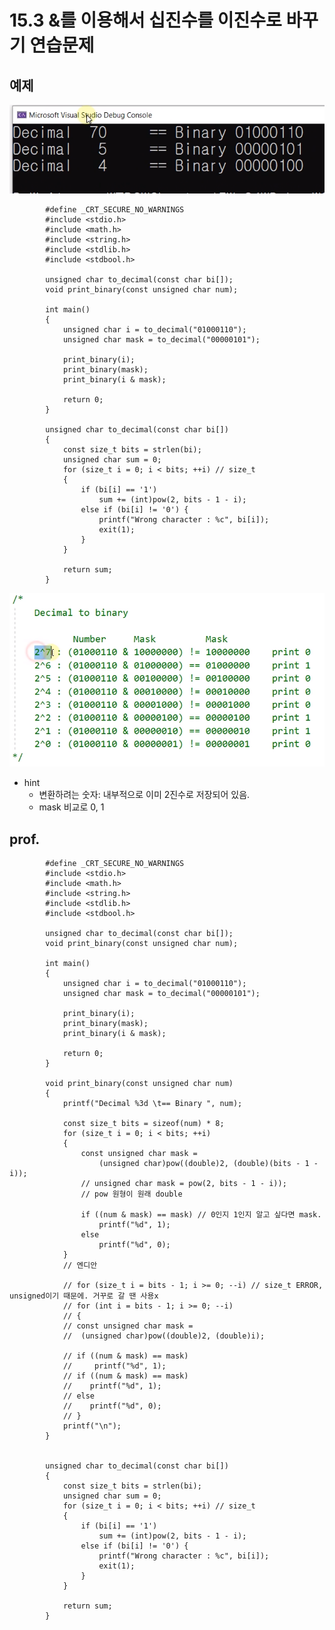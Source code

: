 # 15.3 &를 이용해서 십진수를 이진수로 바꾸기 연습문제

## 예제
![](../images/chapter15/bit8.png)

            #define _CRT_SECURE_NO_WARNINGS
            #include <stdio.h>
            #include <math.h>
            #include <string.h>
            #include <stdlib.h>
            #include <stdbool.h>

            unsigned char to_decimal(const char bi[]);
            void print_binary(const unsigned char num);

            int main()
            {
                unsigned char i = to_decimal("01000110");
                unsigned char mask = to_decimal("00000101");

                print_binary(i);
                print_binary(mask);
                print_binary(i & mask);

                return 0;
            }

            unsigned char to_decimal(const char bi[])
            {
                const size_t bits = strlen(bi);
                unsigned char sum = 0;
                for (size_t i = 0; i < bits; ++i) // size_t
                {
                    if (bi[i] == '1')
                        sum += (int)pow(2, bits - 1 - i);
                    else if (bi[i] != '0') {
                        printf("Wrong character : %c", bi[i]);
                        exit(1);
                    }
                }

                return sum;
            }

![](../images/chapter15/bit9.png)


* hint
    - 변환하려는 숫자: 내부적으로 이미 2진수로 저장되어 있음.
    - mask 비교로 0, 1

## prof.

            #define _CRT_SECURE_NO_WARNINGS
            #include <stdio.h>
            #include <math.h>
            #include <string.h>
            #include <stdlib.h>
            #include <stdbool.h>

            unsigned char to_decimal(const char bi[]);
            void print_binary(const unsigned char num);

            int main()
            {
                unsigned char i = to_decimal("01000110");
                unsigned char mask = to_decimal("00000101");

                print_binary(i);
                print_binary(mask);
                print_binary(i & mask);

                return 0;
            }

            void print_binary(const unsigned char num)
            {
                printf("Decimal %3d \t== Binary ", num);

                const size_t bits = sizeof(num) * 8;
                for (size_t i = 0; i < bits; ++i)
                {
                    const unsigned char mask =
                        (unsigned char)pow((double)2, (double)(bits - 1 - i));
                    // unsigned char mask = pow(2, bits - 1 - i));
                    // pow 원형이 원래 double

                    if ((num & mask) == mask) // 0인지 1인지 알고 싶다면 mask.
                        printf("%d", 1);
                    else
                        printf("%d", 0);
                }
                // 엔디안

                // for (size_t i = bits - 1; i >= 0; --i) // size_t ERROR, unsigned이기 때문에. 거꾸로 갈 땐 사용x
                // for (int i = bits - 1; i >= 0; --i)
                // {
                // const unsigned char mask =
                //  (unsigned char)pow((double)2, (double)i);

                // if ((num & mask) == mask)
                //     printf("%d", 1);
                // if ((num & mask) == mask)
                //    printf("%d", 1);
                // else
                //    printf("%d", 0);
                // }
                printf("\n");
            }


            unsigned char to_decimal(const char bi[])
            {
                const size_t bits = strlen(bi);
                unsigned char sum = 0;
                for (size_t i = 0; i < bits; ++i) // size_t
                {
                    if (bi[i] == '1')
                        sum += (int)pow(2, bits - 1 - i);
                    else if (bi[i] != '0') {
                        printf("Wrong character : %c", bi[i]);
                        exit(1);
                    }
                }

                return sum;
            }